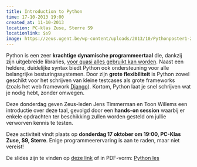 ```yaml
---
title: Introduction to Python
time: 17-10-2013 19:00
created_at: 11-10-2013
location: PC-klas Zuse, Sterre S9
locationlink: $s9
image: https://zeus.ugent.be/wp-content/uploads/2013/10/Pythonposter1-212x300.png
---
```


Python is een zeer **krachtige dynamische programmeertaal** die, dankzij zijn uitgebreide libraries, [voor quasi alles gebruikt kan worden](https://www.python.org/about/apps/). Naast een heldere, duidelijke syntax biedt Python ook ondersteuning voor alle belangrijke besturingssystemen. Door zijn **grote flexibiliteit** is Python zowel geschikt voor het schrijven van kleine testcases als grote frameworks (zoals het web framework [Django](https://www.djangoproject.com/)). Kortom, Python laat je snel schrijven wat je nodig hebt, zonder omwegen.

Deze donderdag geven Zeus-leden Jens Timmerman en Toon Willems een introductie over deze taal, gevolgd door een **hands-on session** waarbij er enkele opdrachten ter beschikking zullen worden gesteld om jullie verworven kennis te testen.

Deze activiteit vindt plaats op **donderdag 17 oktober om 19:00, PC-Klas Zuse, S9, Sterre**. Enige programmeerervaring is aan te raden, maar niet vereist!

De slides zijn te vinden op [deze link](https://docs.google.com/presentation/d/1yBYib0nmVJv-8ccbt_Ff35MrXclqXB8CXGdtu1DzYFs/edit#slide=id.i14) of in PDF-vorm: [Python les](https://zeus.ugent.be/wp-content/uploads/2013/10/Python-les.pdf)
